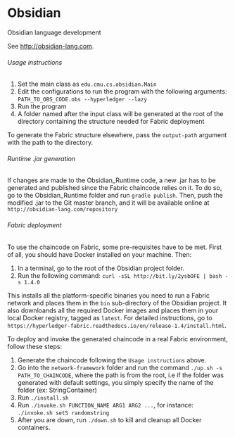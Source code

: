 # Obsidian
Obsidian language development

See http://obsidian-lang.com.

###### Usage instructions
1. Set the main class as `edu.cmu.cs.obsidian.Main`
2. Edit the configurations to run the program with the following arguments:
`PATH_TO_OBS_CODE.obs --hyperledger --lazy`
3. Run the program
4. A folder named after the input class will be generated at the root of the directory containing the structure needed for Fabric deployment

To generate the Fabric structure elsewhere, pass the `output-path` argument with the path to the directory.

###### Runtime .jar generation
If changes are made to the Obsidian_Runtime code, a new .jar has to be generated and published since the Fabric chaincode relies on it.
To do so, go to the Obsidian_Runtime folder and run `gradle publish`.
Then, push the modified .jar to the Git master branch, and it will be available online at `http://obsidian-lang.com/repository`

###### Fabric deployment
To use the chaincode on Fabric, some pre-requisites have to be met. First of all, you should have Docker installed on your machine. Then:
1. In a terminal, go to the root of the Obsidian project folder.
2. Run the following command: `curl -sSL http://bit.ly/2ysbOFE | bash -s 1.4.0`

This installs all the platform-specific binaries you need to run a Fabric network and places them in the `bin` sub-directory of the Obsidian project.
It also downloands all the required Docker images and places them in your local Docker registry, tagged as `latest`.
For detailed instructions, go to `https://hyperledger-fabric.readthedocs.io/en/release-1.4/install.html`.

To deploy and invoke the generated chaincode in a real Fabric environment, follow these steps:
1. Generate the chaincode following the `Usage instructions` above.
2. Go into the `network-framework` folder and run the command `./up.sh -s PATH_TO_CHAINCODE`, where the path is from the root, i.e if the folder was generated with default settings, you simply specify the name of the folder (ex: StringContainer)
3. Run `./install.sh`
3. Run `./invoke.sh FUNCTION_NAME ARG1 ARG2 ...`, for instance: `./invoke.sh setS randomstring`
4. After you are down, run `./down.sh` to kill and cleanup all Docker containers.
